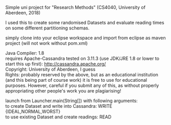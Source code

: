 Simple uni project for "Research Methods" (CS4040, University of Aberdeen, 2018)

I used this to create some randomised Datasets and evaluate reading times on some different partitioning schemas. 

simply clone into your eclipse workspace and import from eclipse as maven project (will not work without pom.xml)

Java Compiler: 1.8  
requires Apache-Cassandra tested on 3.11.3 (use JDK/JRE 1.8 or lower to start this up first): http://cassandra.apache.org/  
Copyright: University of Aberdeen, I guess  
Rights: probably reserved by the above, but as an educational institution (and this being part of course work) it is free to use for educational purposes. However, careful if you submit any of this, as without properly appropriating other people's work you are plagiarising!  
  
launch from Launcher.main(String[]) with following arguments:  
	to create Dataset and write into Cassandra: WRITE {IDEAL,NORMAL,WORST} <number of entries to create>  
	to use existing Dataset and create readings: READ  


